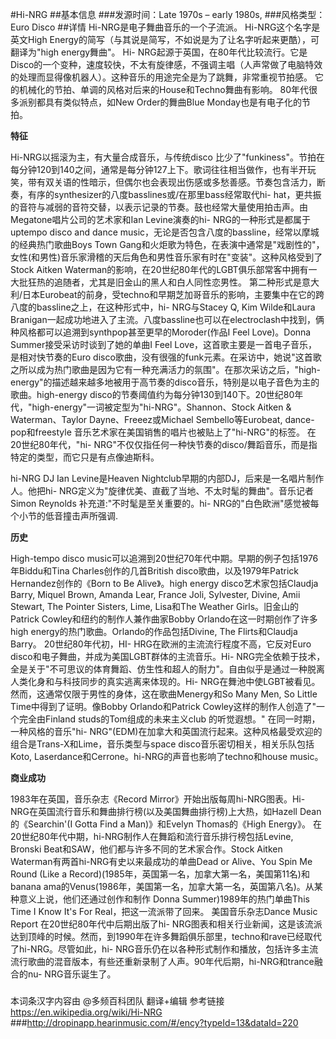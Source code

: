 #Hi-NRG
##基本信息
###发源时间：Late 1970s – early 1980s,
###风格类型：Euro Disco
##详情
Hi-NRG是电子舞曲音乐的一个子流派。 Hi-NRG这个名字是英文High
Energy的简写（与其说是简写，不如说是为了让名字听起来更酷），可翻译为"high energy舞曲"。 Hi-
NRG起源于英国，在80年代比较流行。它是Disco的一个变种，速度较快，不太有旋律感，不强调主唱（人声常做了电脑特效的处理而显得像机器人）。这种音乐的用途完全是为了跳舞，非常重视节拍感。
它的机械化的节拍、单调的风格对后来的House和Techno舞曲有影响。 80年代很多派别都具有类似特点，如New Order的舞曲Blue
Monday也是有电子化的节拍。



**特征**

Hi-NRG以摇滚为主，有大量合成音乐，与传统disco
比少了"funkiness"。节拍在每分钟120到140之间，通常是每分钟127上下。歌词往往相当做作，也有半开玩笑，带有双关语的性暗示，但偶尔也会表现出伤感或多愁善感。节奏包含活力，断奏，有序的synthesizer的八度basslines或/在那里bass经常取代hi-
hat，更共振的音符与减弱的音符交替，以表示记录的节奏。鼓也经常大量使用拍击声。由Megatone唱片公司的艺术家和Ian Levine演奏的hi-
NRG的一种形式是都属于uptempo disco and dance music，无论是否包含八度的bassline，经常以摩城的经典热门歌曲Boys
Town Gang和火炬歌为特色，在表演中通常是"戏剧性的"，女性(和男性)音乐家滑稽的天后角色和男性音乐家有时在"变装"。这种风格受到了Stock
Aitken Waterman的影响，在20世纪80年代的LGBT俱乐部常客中拥有一大批狂热的追随者，尤其是旧金山的黑人和白人同性恋男性。
第二种形式是意大利/日本Eurobeat的前身，受techno和早期芝加哥音乐的影响，主要集中在它的跨八度的bassline之上，在这种形式中，hi-
NRG与Stacey Q, Kim Wilde和Laura
Branigan一起成功地进入了主流。八度bassline也可以在electroclash中找到，俩种风格都可以追溯到synthpop甚至更早的Moroder(作品I
Feel Love)。Donna Summer接受采访时谈到了她的单曲I Feel Love，这首歌主要是一首电子音乐，是相对快节奏的Euro
disco歌曲，没有很强的funk元素。在采访中，她说"这首歌之所以成为热门歌曲是因为它有一种充满活力的氛围"。在那次采访之后，"high-
energy"的描述越来越多地被用于高节奏的disco音乐，特别是以电子音色为主的歌曲。high-energy
disco的节奏阈值约为每分钟130到140下。20世纪80年代，"high-energy"一词被定型为"hi-NRG"。Shannon、Stock
Aitken & Waterman、Taylor Dayne、Freeez或Michael Sembello等Eurobeat, dance-
pop和freestyle 音乐艺术家在美国销售的唱片也被贴上了"hi-NRG"的标签。 在20世纪80年代，"hi-
NRG"不仅仅指任何一种快节奏的disco/舞蹈音乐，而是指特定的类型，而它只是有点像迪斯科。



hi-NRG DJ Ian Levine是Heaven Nightclub早期的内部DJ，后来是一名唱片制作人。他把hi-
NRG定义为"旋律优美、直截了当地、不太时髦的舞曲"。音乐记者Simon Reynolds 补充道:"不时髦是至关重要的。hi-
NRG的"白色欧洲"感觉被每个小节的低音撞击声所强调.



**历史**

High-tempo disco music可以追溯到20世纪70年代中期。早期的例子包括1976年Biddu和Tina
Charles创作的几首British disco歌曲，以及1979年Patrick Hernandez创作的《Born to Be Alive》。high
energy disco艺术家包括Claudja Barry, Miquel Brown, Amanda Lear, France Joli,
Sylvester, Divine, Amii Stewart, The Pointer Sisters, Lime, Lisa和The Weather
Girls。旧金山的Patrick Cowley和纽约的制作人兼作曲家Bobby Orlando在这一时期创作了许多high
energy的热门歌曲。Orlando的作品包括Divine, The Flirts和Claudja Barry。 20世纪80年代初，HI-
HRG在欧洲的主流流行程度不高，它反对Euro disco和电子舞曲，并成为美国LGBT群体的主流音乐。Hi-
NRG完全依赖于技术，全是关于"不可思议的体育舞蹈、仿生性和超人的耐力"。自由似乎是通过一种脱离人类化身和与科技同步的真实逃离来体现的。Hi-
NRG在舞池中使LGBT被看见。然而，这通常仅限于男性的身体，这在歌曲Menergy和So Many Men, So Little
Time中得到了证明。像Bobby Orlando和Patrick Cowley这样的制作人创造了"一个完全由Finland
studs的Tom组成的未来主义club 的听觉遐想。" 在同一时期，一种风格的音乐"hi-
NRG"(EDM)在加拿大和英国流行起来。这种风格最受欢迎的组合是Trans-X和Lime，音乐类型与space
disco音乐密切相关，相关乐队包括Koto, Laserdance和Cerrone。hi-NRG的声音也影响了techno和house music。



**商业成功**

1983年在英国，音乐杂志《Record Mirror》开始出版每周hi-NRG图表。Hi-
NRG在英国流行音乐和舞曲排行榜(以及美国舞曲排行榜)上大热，如Hazell Dean的《Searchin'(I Gotta Find a
Man)》和Evelyn Thomas的《High Energy》。 在20世纪80年代中期，hi-NRG制作人在舞蹈和流行音乐排行榜包括Levine,
Bronski Beat和SAW，他们都与许多不同的艺术家合作。Stock Aitken Waterman有两首hi-NRG有史以来最成功的单曲Dead
or Alive、You Spin Me Round (Like a Record)(1985年，英国第一名，加拿大第一名，美国第11名)和banana
ama的Venus(1986年，美国第一名，加拿大第一名，英国第八名)。从某种意义上说，他们还通过创作和制作 Donna
Summer)1989年的热门单曲This Time I Know It's For Real，把这一流派带了回来。 美国音乐杂志Dance Music
Report 在20世纪80年代中后期出版了hi-
NRG图表和相关行业新闻，这是该流派达到顶峰的时候。然而，到1990年在许多舞蹈俱乐部里，techno和rave已经取代了hi-NRG。尽管如此，hi-
NRG音乐仍在以各种形式制作和播放，包括许多主流流行歌曲的混音版本，有些还重新录制了人声。90年代后期，hi-NRG和trance融合的nu-
NRG音乐诞生了。





###
本词条汉字内容由 @多频百科团队 翻译+编辑
参考链接 https://en.wikipedia.org/wiki/Hi-NRG
###http://dropinapp.hearinmusic.com/#/ency?typeId=13&dataId=220
